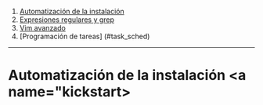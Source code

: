 1. [Automatización de la instalación](#kickstart)
2. [Expresiones regulares y grep](#regular_expressions)
3. [Vim avanzado](#advanced_vim)
4. [Programación de tareas] (#task_sched)

***

# Automatización de la instalación <a name="kickstart></a>
